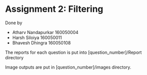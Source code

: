 # Assignment 2: Filtering
Done by
- Atharv Nandapurkar 160050004 
- Harsh Siloiya 160050011 
- Bhavesh Dhingra 160050108

The reports for each question is put into [question_number]/Report directory

Image outputs are put in [question_number]/images directory.
